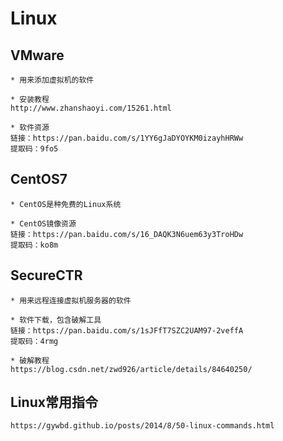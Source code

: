 # Linux

## VMware

```
* 用来添加虚拟机的软件

* 安装教程
http://www.zhanshaoyi.com/15261.html

* 软件资源
链接：https://pan.baidu.com/s/1YY6gJaDYOYKM0izayhHRWw 
提取码：9fo5
```

## CentOS7

```n
* CentOS是种免费的Linux系统

* CentOS镜像资源
链接：https://pan.baidu.com/s/16_DAQK3N6uem63y3TroHDw 
提取码：ko8m
```

## SecureCTR

```
* 用来远程连接虚拟机服务器的软件

* 软件下载，包含破解工具
链接：https://pan.baidu.com/s/1sJFfT7SZC2UAM97-2veffA 
提取码：4rmg

* 破解教程
https://blog.csdn.net/zwd926/article/details/84640250/

```

## Linux常用指令

```
https://gywbd.github.io/posts/2014/8/50-linux-commands.html
```



